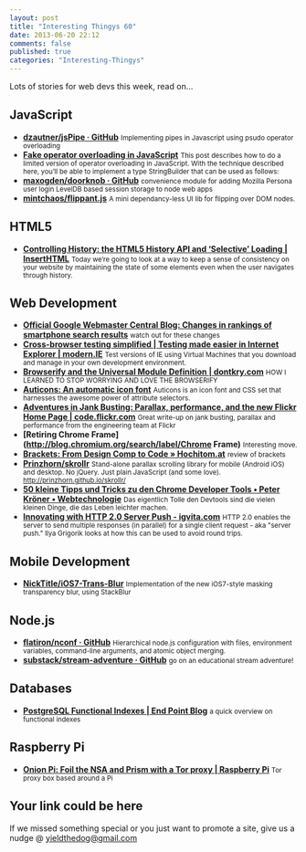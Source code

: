 ```yaml
--- 
layout: post 
title: "Interesting Thingys 60" 
date: 2013-06-20 22:12
comments: false 
published: true 
categories: "Interesting-Thingys" 
--- 
```

Lots of stories for web devs this week, read on…

<!-- More -->

## JavaScript

- **[dzautner/jsPipe · GitHub](https://github.com/dzautner/jsPipe)**
    <small>Implementing pipes in Javascript using psudo operator overloading </small>
- **[Fake operator overloading in JavaScript](http://www.2ality.com/2011/12/fake-operator-overloading.html?m=1)**
    <small>This post describes how to do a limited version of operator overloading in JavaScript. With the technique described here, you’ll be able to implement a type StringBuilder that can be used as follows:</small>
- **[maxogden/doorknob · GitHub](https://github.com/maxogden/doorknob)**
    <small>convenience module for adding Mozilla Persona user login LevelDB based session storage to node web apps</small>
- **[mintchaos/flippant.js](https://github.com/mintchaos/flippant.js)**
    <small>A mini dependancy-less UI lib for flipping over DOM nodes.</small>
 
## HTML5

- **[Controlling History: the HTML5 History API and ‘Selective’ Loading | InsertHTML](http://www.inserthtml.com/2013/06/history-api/)**
    <small>Today we’re going to look at a way to keep a sense of consistency on your website by maintaining the state of some elements even when the user navigates through history.</small>
 
## Web Development

- **[Official Google Webmaster Central Blog: Changes in rankings of smartphone search results](http://googlewebmastercentral.blogspot.com.br/2013/06/changes-in-rankings-of-smartphone_11.html)**
    <small>watch out for these changes</small>
- **[Cross-browser testing simplified | Testing made easier in Internet Explorer | modern.IE](http://www.modern.ie/en-us/virtualization-tools#downloads)**
    <small>Test versions of IE using Virtual Machines that you download and manage in your own development environment.</small>
- **[Browserify and the Universal Module Definition | dontkry.com](http://dontkry.com/posts/code/browserify-and-the-universal-module-definition.html#.UbuUc6P4-dI.twitter)**
    <small>HOW I LEARNED TO STOP WORRYING AND LOVE THE BROWSERIFY</small>
- **[Auticons: An automatic icon font](http://heydonworks.com/auticons-icon-font/)**
    <small>Auticons is an icon font and CSS set that harnesses the awesome power of attribute selectors.</small>
- **[Adventures in Jank Busting: Parallax, performance, and the new Flickr Home Page | code.flickr.com](http://code.flickr.net/2013/06/04/adventures-in-jank-busting-parallax-performance-and-the-new-flickr-home-page/)**
    <small>Great write-up on jank busting, parallax and performance from the engineering team at Flickr</small>
- **[Retiring Chrome Frame](http://blog.chromium.org/search/label/Chrome Frame)**
    <small>Interesting move.</small>
- **[Brackets: From Design Comp to Code » Hochitom.at](http://hochitom.at/brackets-from-design-comp-to-code/)**
    <small>review of brackets</small>
- **[Prinzhorn/skrollr](https://github.com/Prinzhorn/skrollr)**
    <small>Stand-alone parallax scrolling library for mobile (Android iOS) and desktop. No jQuery. Just plain JavaScript (and some love). http://prinzhorn.github.io/skrollr/</small>
- **[50 kleine Tipps und Tricks zu den Chrome Developer Tools • Peter Kröner • Webtechnologie](http://www.peterkroener.de/50-kleine-tipps-und-tricks-zu-den-chrome-developer-tools/)**
    <small>Das eigentlich Tolle den Devtools sind die vielen kleinen Dinge, die das Leben leichter machen.</small>
- **[Innovating with HTTP 2.0 Server Push - igvita.com](http://www.igvita.com/2013/06/12/innovating-with-http-2.0-server-push/)**
    <small>HTTP 2.0 enables the server to send multiple responses (in parallel) for a single client request - aka "server push." Ilya Grigorik looks at how this can be used to avoid round trips.</small>
 
## Mobile Development

- **[NickTitle/iOS7-Trans-Blur](https://github.com/NickTitle/iOS7-Trans-Blur)**
    <small>Implementation of the new iOS7-style masking transparency blur, using StackBlur</small>
 
## Node.js

- **[flatiron/nconf · GitHub](https://github.com/flatiron/nconf)**
    <small>Hierarchical node.js configuration with files, environment variables, command-line arguments, and atomic object merging.</small>
- **[substack/stream-adventure · GitHub](https://github.com/substack/stream-adventure)**
    <small>go on an educational stream adventure! </small>
 
## Databases

- **[PostgreSQL Functional Indexes | End Point Blog](http://blog.endpoint.com/2013/06/postgresql-functional-indexes.html)**
    <small>a quick overview on functional indexes</small>
 
## Raspberry Pi

- **[Onion Pi: Foil the NSA and Prism with a Tor proxy | Raspberry Pi](http://www.raspberrypi.org/archives/4204)**
    <small>Tor proxy box based around a Pi</small>
 
## Your link could be here

If we missed something special or you just want to promote a site, give us a nudge @ <a href='&#109;&#97;&#105;&#108;t&#111;&#58;%7&#57;&#105;eld&#116;%68%65do%67&#64;gmail&#37;2&#69;c&#37;6&#70;m'>y&#105;eldt&#104;&#101;dog&#64;&#103;mail&#46;&#99;&#111;m</a>

